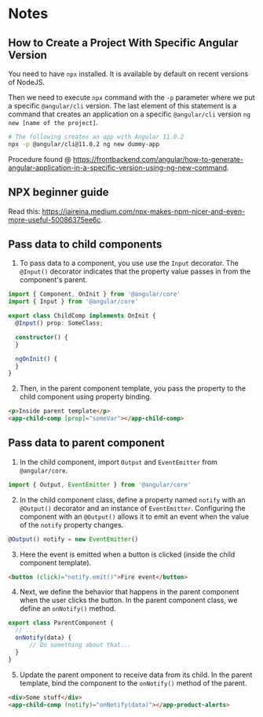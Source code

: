 # Notes

## How to Create a Project With Specific Angular Version
You need to have `npx` installed. It is available by default on recent versions of NodeJS.

Then we need to execute `npx` command with the `-p` parameter where we put a specific
`@angular/cli` version. The last element of this statement is a command that creates an
application on a specific `@angular/cli` version `ng new [name of the project]`.

```sh
# The following creates an app with Angular 11.0.2
npx -p @angular/cli@11.0.2 ng new dummy-app
```

Procedure found @ https://frontbackend.com/angular/how-to-generate-angular-application-in-a-specific-version-using-ng-new-command.

## NPX beginner guide
Read this: https://jaireina.medium.com/npx-makes-npm-nicer-and-even-more-useful-50086375ee6c.

## Pass data to child components
1. To pass data to a component, you use use the `Input` decorator. The `@Input()` decorator indicates
that the property value passes in from the component's parent.
  ```ts
  import { Component, OnInit } from '@angular/core'
  import { Input } from '@angular/core'

  export class ChildComp implements OnInit {
    @Input() prop: SomeClass;

    constructor() {
    }

    ngOnInit() {
    }
  }
  ```

2. Then, in the parent component template, you pass the property to the child component using property binding.
  ```html
  <p>Inside parent template</p>
  <app-child-comp [prop]="someVar"></app-child-comp>
  ```

## Pass data to parent component
1. In the child component, import `Output` and `EventEmitter` from `@angular/core`.
  ```ts
  import { Output, EventEmitter } from '@angular/core'
  ```

2. In the child component class, define a property named `notify` with an `@Output()` decorator and an instance
of `EventEmitter`. Configuring the component with an `@Output()` allows it to emit an event when the value
of the `notify` property changes.
  ```ts
  @Output() notify = new EventEmitter()
  ```

3. Here the event is emitted when a button is clicked (inside the child component template).
  ```html
  <button (click)="notify.emit()">Fire event</button>
  ```

4. Next, we define the behavior that happens in the parent component when the user clicks the button. In the parent component class, we define an `onNotify()` method.
  ```ts
  export class ParentComponent {
    // ...
    onNotify(data) {
        // Do something about that...
    }
  }
  ```

5. Update the parent omponent to receive data from its child. In the parent template, bind the component to the `onNotify()` method of the parent.
  ```html
  <div>Some stuff</div>
  <app-child-comp (notify)="onNotify(data)"></app-product-alerts>
  ```
